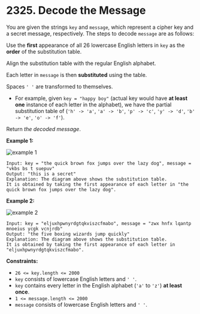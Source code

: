 # 2325. Decode the Message

You are given the strings `key` and `message`, which represent a cipher key and a secret message, respectively. The steps to decode `message` are as follows:

Use the **first** appearance of all 26 lowercase English letters in `key` as the **order** of the substitution table.

Align the substitution table with the regular English alphabet.

Each letter in `message` is then **substituted** using the table.

Spaces `' '` are transformed to themselves.

- For example, given `key = "happy boy"` (actual key would have **at least one** instance of each letter in the alphabet), we have the partial substitution table of (`'h' -> 'a'`, `'a' -> 'b'`, `'p' -> 'c'`, `'y' -> 'd'`, `'b' -> 'e'`, `'o' -> 'f'`).

Return *the decoded message*.

**Example 1:**

![example 1](https://assets.leetcode.com/uploads/2022/05/08/ex1new4.jpg)

```()
Input: key = "the quick brown fox jumps over the lazy dog", message = "vkbs bs t suepuv"
Output: "this is a secret"
Explanation: The diagram above shows the substitution table.
It is obtained by taking the first appearance of each letter in "the quick brown fox jumps over the lazy dog".
```

**Example 2:**

![example 2](https://assets.leetcode.com/uploads/2022/05/08/ex2new.jpg)

```()
Input: key = "eljuxhpwnyrdgtqkviszcfmabo", message = "zwx hnfx lqantp mnoeius ycgk vcnjrdb"
Output: "the five boxing wizards jump quickly"
Explanation: The diagram above shows the substitution table.
It is obtained by taking the first appearance of each letter in "eljuxhpwnyrdgtqkviszcfmabo".
```

**Constraints:**

- `26 <= key.length <= 2000`
- `key` consists of lowercase English letters and `' '`.
- `key` contains every letter in the English alphabet (`'a'` to `'z'`) **at least once**.
- `1 <= message.length <= 2000`
- `message` consists of lowercase English letters and `' '`.

